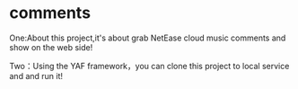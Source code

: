 # comments
One:About this project,it's about grab NetEase cloud music comments and show on the web side!

Two：Using the YAF framework，you can clone this project to local service and and run it!



